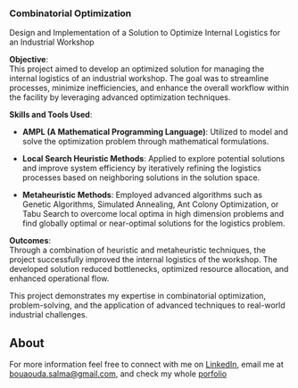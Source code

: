 ### Combinatorial Optimization

Design and Implementation of a Solution to Optimize Internal Logistics for an Industrial Workshop

**Objective**:  
This project aimed to develop an optimized solution for managing the internal logistics of an industrial workshop. The goal was to streamline processes, minimize inefficiencies, and enhance the overall workflow within the facility by leveraging advanced optimization techniques.

**Skills and Tools Used**:

- **AMPL (A Mathematical Programming Language)**: Utilized to model and solve the optimization problem through mathematical formulations.
  
- **Local Search Heuristic Methods**: Applied to explore potential solutions and improve system efficiency by iteratively refining the logistics processes based on neighboring solutions in the solution space.
  
- **Metaheuristic Methods**: Employed advanced algorithms such as Genetic Algorithms, Simulated Annealing, Ant Colony Optimization, or Tabu Search to overcome local optima in high dimension problems and find globally optimal or near-optimal solutions for the logistics problem.

**Outcomes**:  
Through a combination of heuristic and metaheuristic techniques, the project successfully improved the internal logistics of the workshop. The developed solution reduced bottlenecks, optimized resource allocation, and enhanced operational flow.

This project demonstrates my expertise in combinatorial optimization, problem-solving, and the application of advanced techniques to real-world industrial challenges.

## About

For more information feel free to connect with me on [LinkedIn](https://www.linkedin.com/in/salma-bouaouda-049395265), email me at [bouaouda.salma@gmail.com](mailto:bouaouda.salma@gmail.com), and check my whole [porfolio](https://salma-svg.github.io/)

